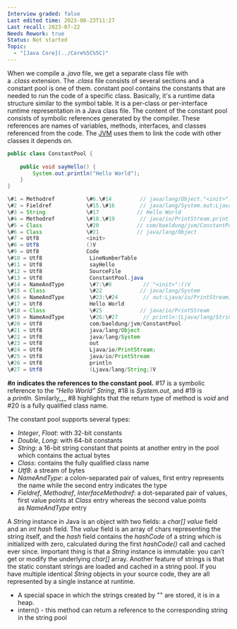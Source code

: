 ```yaml
---
Interview graded: false
Last edited time: 2023-08-23T11:27
Last recall: 2023-07-22
Needs Rework: true
Status: Not started
Topic:
  - "[Java Core](../Core%5C%5C)"
---
```

When we compile a _.java_ file, we get a separate class file with a _.class_ extension. The _.class_ file consists of several sections and a constant pool is one of them. constant pool contains the constants that are needed to run the code of a specific class. Basically, it's a runtime data structure similar to the symbol table. It is a per-class or per-interface runtime representation in a Java class file. The content of the constant pool consists of symbolic references generated by the compiler. These references are names of variables, methods, interfaces, and classes referenced from the code. The [JVM](https://www.baeldung.com/jvm-parameters) uses them to link the code with other classes it depends on.

```Java
public class ConstantPool {
    
    public void sayHello() {
        System.out.println("Hello World");
    }
}
```

```Java
\#1 = Methodref          \#6.\#14         // java/lang/Object."<init>":()V
\#2 = Fieldref           \#15.\#16        // java/lang/System.out:Ljava/io/PrintStream;
\#3 = String             \#17            // Hello World
\#4 = Methodref          \#18.\#19        // java/io/PrintStream.println:(Ljava/lang/String;)V
\#5 = Class              \#20            // com/baeldung/jvm/ConstantPool
\#6 = Class              \#21            // java/lang/Object
\#7 = Utf8               <init>
\#8 = Utf8               ()V
\#9 = Utf8               Code
\#10 = Utf8               LineNumberTable
\#11 = Utf8               sayHello
\#12 = Utf8               SourceFile
\#13 = Utf8               ConstantPool.java
\#14 = NameAndType        \#7:\#8          // "<init>":()V
\#15 = Class              \#22            // java/lang/System
\#16 = NameAndType        \#23:\#24        // out:Ljava/io/PrintStream;
\#17 = Utf8               Hello World
\#18 = Class              \#25            // java/io/PrintStream
\#19 = NameAndType        \#26:\#27        // println:(Ljava/lang/String;)V
\#20 = Utf8               com/baeldung/jvm/ConstantPool
\#21 = Utf8               java/lang/Object
\#22 = Utf8               java/lang/System
\#23 = Utf8               out
\#24 = Utf8               Ljava/io/PrintStream;
\#25 = Utf8               java/io/PrintStream
\#26 = Utf8               println
\#27 = Utf8               (Ljava/lang/String;)V
```

_**\#n**_ **indicates the references to the constant pool.** \#17 is a symbolic reference to the _“Hello World” String_, \#18 is _System.out_, and \#19 is a _println._ Similarly_,_ \#8 highlights that the return type of method is _void_ and \#20 is a fully qualified class name.

The constant pool supports several types:

- _Integer_, _Float_: with 32-bit constants
- _Double_, _Long_: with 64-bit constants
- _String_: a 16-bit string constant that points at another entry in the pool which contains the actual bytes
- _Class_: contains the fully qualified class name
- _Utf8_: a stream of bytes
- _NameAndType_: a colon-separated pair of values, first entry represents the name while the second entry indicates the type
- _Fieldref_, _Methodref_, _InterfaceMethodref_: a dot-separated pair of values, first value points at _Class_ entry whereas the second value points as _NameAndType_ entry

A _String_ instance in Java is an object with two fields: a _char[] value_ field and an _int hash_ field. The _value_ field is an array of chars representing the string itself, and the _hash_ field contains the _hashCode_ of a string which is initialized with zero, calculated during the first _hashCode()_ call and cached ever since. Important thing is that a _String_ instance is immutable: you can’t get or modify the underlying _char[]_ array. Another feature of strings is that the static constant strings are loaded and cached in a string pool. If you have multiple identical _String_ objects in your source code, they are all represented by a single instance at runtime.
- A special space in which the strings created by "" are stored, it is in a heap.
- intern() - this method can return a reference to the corresponding string in the string pool

